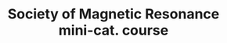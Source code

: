 ---
title: "Society of Magnetic Resonance mini-cat. course"
project_id: 
date: 
conference_id: ""
presenters:
   - peter_bandettini
summary: "Society of Magnetic Resonance mini-cat. course, San Francisco, CA"
file: /assets/presentations/
filename: 
layout: presentation
---